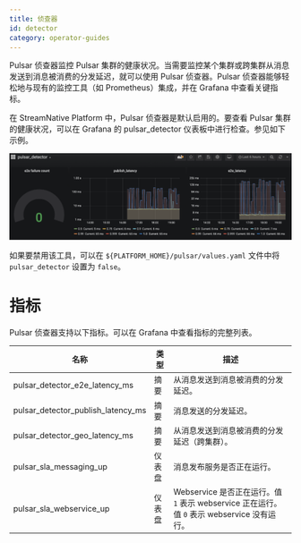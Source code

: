```yaml
---
title: 侦查器
id: detector
category: operator-guides
---
```


Pulsar 侦查器监控 Pulsar 集群的健康状况。当需要监控某个集群或跨集群从消息发送到消息被消费的分发延迟，就可以使用 Pulsar 侦查器。Pulsar 侦查器能够轻松地与现有的监控工具（如 Prometheus）集成，并在 Grafana 中查看关键指标。

在 StreamNative Platform 中，Pulsar 侦查器是默认启用的。要查看 Pulsar 集群的健康状况，可以在 Grafana 的 pulsar_detector 仪表板中进行检查。参见如下示例。

![](../../../image/pulsar-detector.png)

如果要禁用该工具，可以在 `${PLATFORM_HOME}/pulsar/values.yaml` 文件中将 `pulsar_detector` 设置为 `false`。

# 指标 

Pulsar 侦查器支持以下指标。可以在 Grafana 中查看指标的完整列表。 

| 名称                                          | 类型   | 描述 |
| ------------------------------------------ | ---------  | --------------- |
|pulsar_detector_e2e_latency_ms| 摘要  | 从消息发送到消息被消费的分发延迟。 |
|pulsar_detector_publish_latency_ms| 摘要  | 消息发送的分发延迟。 |
|pulsar_detector_geo_latency_ms| 摘要 | 从消息发送到消息被消费的分发延迟（跨集群）。 |
|pulsar_sla_messaging_up | 仪表盘 | 消息发布服务是否正在运行。|
|pulsar_sla_webservice_up| 仪表盘 | Webservice 是否正在运行。值 `1` 表示 webservice 正在运行。值 `0` 表示 webservice 没有运行。 |
